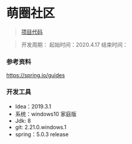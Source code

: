 # <font size=6>萌圈社区</font> #

> [项目代码](https://github.com/iwishing/ccCommunity)
 
> 开发周期：
> 起始时间：2020.4.17
> 结束时间：

### 参考资料
https://spring.io/guides


### 开发工具
* Idea：2019.3.1
* 系统：windows10 家庭版
* Jdk: 8
* git: 2.21.0.windows.1
* spring：5.0.3 release
